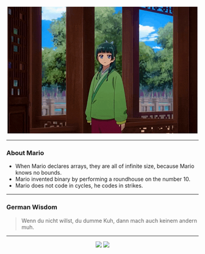 <p align="center">
  <img src="assets/maomao.gif" />
</p>

---

### About Mario
- When Mario declares arrays, they are all of infinite size, because Mario knows no bounds.
- Mario invented binary by performing a roundhouse on the number 10.
- Mario does not code in cycles, he codes in strikes.

---

### German Wisdom
> Wenn du nicht willst, du dumme Kuh, dann mach auch keinem andern muh.

---

<p align="center">
  <a>
    <img height="180em" src="https://github-readme-stats-eight-theta.vercel.app/api?username=Torfkopp&show_icons=true&theme=dark&include_all_commits=true&count_private=true"/>
  </a>
  <a href="https://github.com/Torfkopp?tab=repositories">
    <img height="180em" src="https://github-readme-stats-eight-theta.vercel.app/api/top-langs/?username=torfkopp&layout=compact&theme=dark&langs_count=8&hide=java"/>
  </a>
</p>
